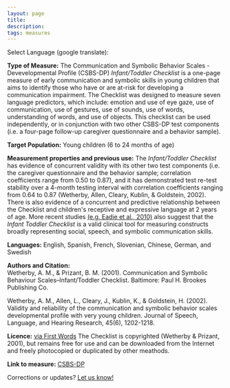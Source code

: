 ```yaml
---
layout: page
title: 
description:
tags: measures
---
```


Select Language (google translate):  

<div id="google_translate_element"></div><script type="text/javascript">
function googleTranslateElementInit() {
  new google.translate.TranslateElement({pageLanguage: 'en', layout: google.translate.TranslateElement.InlineLayout.SIMPLE, gaTrack: true, gaId: 'UA-64320648-1'}, 'google_translate_element');
}
</script><script type="text/javascript" src="//translate.google.com/translate_a/element.js?cb=googleTranslateElementInit"></script>  

**Type of Measure:**  The Communication and Symbolic Behavior Scales - Devevelopmental Profile (CSBS-DP) *Infant/Toddler Checklist* is a one-page measure of early communication and symbolic skills in young children that aims to identify those who have or are at-risk for developing a communication impairment. The Checklist was designed to measure seven language predictors, which include: emotion and use of eye gaze, use of communication, use of gestures, use of sounds, use of words, understanding of words, and use of objects. This checklist can be used independently, or in conjunction with two other CSBS-DP test components (i.e. a four-page follow-up caregiver questionnaire and a behavior sample). 

**Target Population:** Young children (6 to 24 months of age)

**Measurement properties and previous use:** The *Infant/Toddler Checklist* has evidence of concurrent validity with its other two test components (i.e. the caregiver questionnaire and the behavior sample; correlation coefficients range from 0.50 to 0.87), and it has demonstrated test re-test stability over a 4-month testing interval with correlation coefficients ranging from 0.64 to 0.87 (Wetherby, Allen, Cleary, Kublin, & Goldstein, 2002). There is also evidence of a concurrent and predictive relationship between the Checklist and children's receptive and expressive language at 2 years of age. More recent studies [(e.g. Eadie et al., 2010)](http://www.tandfonline.com/doi/abs/10.3109/13682820903277944) also suggest that the *Infant Toddler Checklist* is a valid clinical tool for measuring constructs broadly representing social, speech, and symbolic communication skills.  

**Languages:** English, Spanish, French, Slovenian, Chinese, German, and Swedish  

**Authors and Citation:**  
Wetherby, A. M., & Prizant, B. M. (2001). Communication and Symbolic Behaviour Scales–Infant/Toddler Checklist. Baltimore: Paul H. Brookes Publishing Co.  

Wetherby, A. M., Allen, L., Cleary, J., Kublin, K., & Goldstein, H. (2002). Validity and reliability of the communication and symbolic behavior scales developmental profile with very young children. Journal of Speech, Language, and Hearing Research, 45(6), 1202-1218.

**Licence:** [via First Words](http://firstwords.fsu.edu/pdf/Checklist_Scoring_Cutoffs.pdf) The Checklist is copyrighted (Wetherby & Prizant, 2001), but remains free for use and can be downloaded from the Internet and freely photocopied or duplicated by other meathods. 

**Link to measure:** [CSBS-DP](http://firstwords.fsu.edu/checklist.html)  

Corrections or updates? [Let us know!](http://disabilitymeasures.org/contact)
